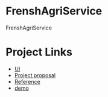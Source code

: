 # FrenshAgriService
FrenshAgriService
# Project Links 
* [UI](https://www.motocms.com/website-templates/demo/115560.html)
* [Project proposal](https://docs.google.com/document/d/1V7YOZs7JPVlAiWRHyd2fOXf6cg3uoDkQGKnv3GUksM4/edit#heading=h.2gazcsgmxkub)
* [Reference](https://eldawlya-egy.com/)
* [demo]( https://belalabdelbaset.github.io/FrenshAgriService/)



